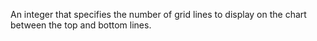 An integer that specifies the number of grid lines to display on the chart between the top and bottom lines.
